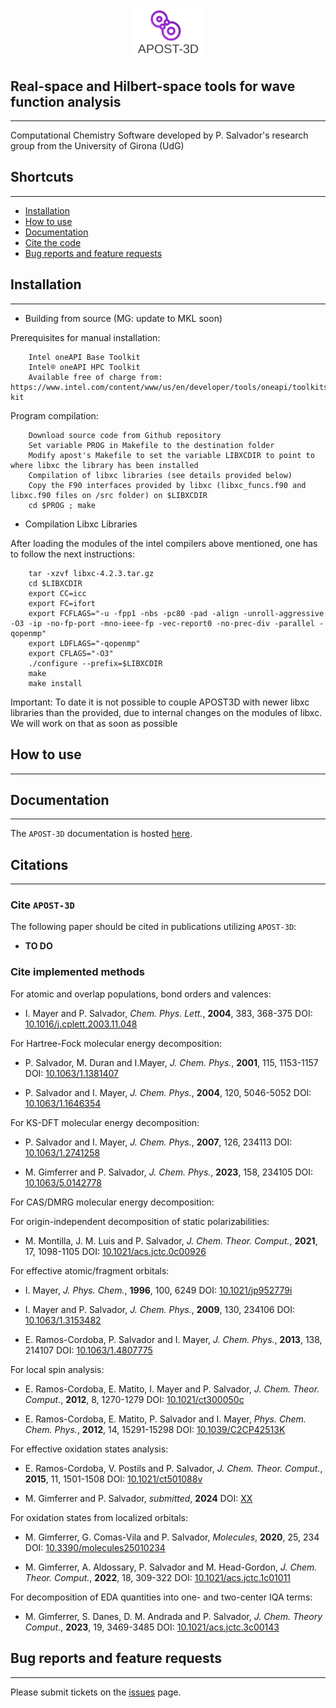 <p align="center"><img width=22.0% src="https://github.com/mgimferrer/APOST3D/blob/master/media/logo-apost.png"></p>

## Real-space and Hilbert-space tools for wave function analysis
----------------------------------------------------------------

Computational Chemistry Software developed by P. Salvador's research group from the University of Girona (UdG)


## Shortcuts
------------

* [Installation](#installation)
* [How to use](#how-to-use)
* [Documentation](#documentation)
* [Cite the code](#citations)
* [Bug reports and feature requests](#bug-reports-and-feature-requests)


## Installation
---------------

* Building from source (MG: update to MKL soon)

Prerequisites for manual installation:

        Intel oneAPI Base Toolkit
        Intel® oneAPI HPC Toolkit
        Available free of charge from: https://www.intel.com/content/www/us/en/developer/tools/oneapi/toolkits.html#base-kit

Program compilation:

        Download source code from Github repository
        Set variable PROG in Makefile to the destination folder
        Modify apost's Makefile to set the variable LIBXCDIR to point to where libxc the library has been installed
        Compilation of libxc libraries (see details provided below) 
        Copy the F90 interfaces provided by libxc (libxc_funcs.f90 and libxc.f90 files on /src folder) on $LIBXCDIR
        cd $PROG ; make

* Compilation Libxc Libraries

After loading the modules of the intel compilers above mentioned, one has to follow the next instructions:

        tar -xzvf libxc-4.2.3.tar.gz
        cd $LIBXCDIR 
        export CC=icc
        export FC=ifort
        export FCFLAGS="-u -fpp1 -nbs -pc80 -pad -align -unroll-aggressive -O3 -ip -no-fp-port -mno-ieee-fp -vec-report0 -no-prec-div -parallel -qopenmp"
        export LDFLAGS="-qopenmp"
        export CFLAGS="-O3"
        ./configure --prefix=$LIBXCDIR
        make
        make install

Important: To date it is not possible to couple APOST3D with newer libxc libraries than the provided, due to internal changes on the modules of libxc. We will work on that as soon as possible

## How to use
--------



## Documentation
----------------

The `APOST-3D` documentation is hosted [here](DOCUMENTATION.md).


## Citations
------------

### Cite `APOST-3D`

The following paper should be cited in publications utilizing `APOST-3D`:

* **TO DO**


### Cite implemented methods

For atomic and overlap populations, bond orders and valences:

* I. Mayer and P. Salvador, *Chem. Phys. Lett.*, **2004**, 383, 368-375
  DOI: [10.1016/j.cplett.2003.11.048](https://doi.org/10.1016/j.cplett.2003.11.048)


For Hartree-Fock molecular energy decomposition:

* P. Salvador, M. Duran and I.Mayer, *J. Chem. Phys.*, **2001**, 115, 1153-1157
  DOI: [10.1063/1.1381407](https://doi.org/10.1063/1.1381407)

* P. Salvador and I. Mayer, *J. Chem. Phys.*, **2004**, 120, 5046-5052
  DOI: [10.1063/1.1646354](https://doi.org/10.1063/1.1646354)


For KS-DFT molecular energy decomposition:

* P. Salvador and I. Mayer, *J. Chem. Phys.*, **2007**, 126, 234113
  DOI: [10.1063/1.2741258](https://doi.org/10.1063/1.2741258)

* M. Gimferrer and P. Salvador, *J. Chem. Phys.*, **2023**, 158, 234105
  DOI: [10.1063/5.0142778](https://doi.org/10.1063/5.0142778)


For CAS/DMRG molecular energy decomposition:


For origin-independent decomposition of static polarizabilities:

* M. Montilla, J. M. Luis and P. Salvador, *J. Chem. Theor. Comput.*, **2021**, 17, 1098-1105
  DOI: [10.1021/acs.jctc.0c00926](https://doi.org/10.1021/acs.jctc.0c00926)


For effective atomic/fragment orbitals:

* I. Mayer, *J. Phys. Chem.*, **1996**, 100, 6249
  DOI: [10.1021/jp952779i](https://doi.org/10.1021/jp952779i)

* I. Mayer and P. Salvador, *J. Chem. Phys.*, **2009**, 130, 234106
  DOI: [10.1063/1.3153482](https://doi.org/10.1063/1.3153482)

* E. Ramos-Cordoba, P. Salvador and I. Mayer, *J. Chem. Phys.*, **2013**, 138, 214107
  DOI: [10.1063/1.4807775](https://doi.org/10.1063/1.4807775)


For local spin analysis:

* E. Ramos-Cordoba, E. Matito, I. Mayer and P. Salvador, *J. Chem. Theor. Comput.*, **2012**, 8, 1270-1279
  DOI: [10.1021/ct300050c](https://doi.org/10.1021/ct300050c)

* E. Ramos-Cordoba, E. Matito, P. Salvador and I. Mayer, *Phys. Chem. Chem. Phys.*, **2012**, 14, 15291-15298
  DOI: [10.1039/C2CP42513K](https://doi.org/10.1039/C2CP42513K)


For effective oxidation states analysis:

* E. Ramos-Cordoba, V. Postils and P. Salvador, *J. Chem. Theor. Comput.*, **2015**, 11, 1501-1508
  DOI: [10.1021/ct501088v](https://doi.org/10.1021/ct501088v)

* M. Gimferrer and P. Salvador, _submitted_, **2024**
  DOI: [XX](XX)


For oxidation states from localized orbitals:

* M. Gimferrer, G. Comas-Vila and P. Salvador, *Molecules*, **2020**, 25, 234
  DOI: [10.3390/molecules25010234](https://doi.org/10.3390/molecules25010234)

* M. Gimferrer, A. Aldossary, P. Salvador and M. Head-Gordon, *J. Chem. Theor. Comput.*, **2022**, 18, 309-322
  DOI: [10.1021/acs.jctc.1c01011](https://doi.org/10.1021/acs.jctc.1c01011)


For decomposition of EDA quantities into one- and two-center IQA terms:

* M. Gimferrer, S. Danes, D. M. Andrada and P. Salvador, *J. Chem. Theory Comput.*, **2023**, 19, 3469-3485
  DOI: [10.1021/acs.jctc.3c00143](https://doi.org/10.1021/acs.jctc.3c00143)


## Bug reports and feature requests
-----------------------------------

Please submit tickets on the [issues](https://github.com/mgimferrer/APOST3D/issues) page.

